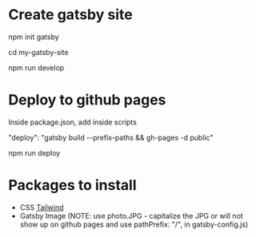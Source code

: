 # Create gatsby site

npm init gatsby

cd my-gatsby-site

npm run develop

# Deploy to github pages

Inside package.json, add inside scripts

"deploy": "gatsby build --prefix-paths && gh-pages -d public"

npm run deploy

# Packages to install

- CSS [Tailwind](https://tailwindcss.com/docs/guides/gatsby)
- Gatsby Image 
(NOTE: use photo.JPG - capitalize the JPG or will not show up on github pages and use
pathPrefix: "/", in gatsby-config.js)